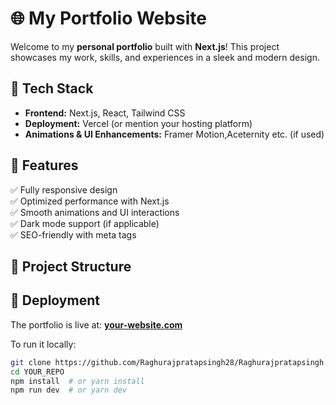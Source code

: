 # 🌐 My Portfolio Website

Welcome to my **personal portfolio** built with **Next.js**! This project showcases my work, skills, and experiences in a sleek and modern design.

## 🚀 Tech Stack      

- **Frontend:** Next.js, React, Tailwind CSS 
- **Deployment:** Vercel (or mention your hosting platform)
- **Animations & UI Enhancements:** Framer Motion,Aceternity etc. (if used)

## 🎨 Features


✅ Fully responsive design       
✅ Optimized performance with Next.js  
✅ Smooth animations and UI interactions  
✅ Dark mode support (if applicable)  
✅ SEO-friendly with meta tags  

## 📂 Project Structure




## 📢 Deployment

The portfolio is live at: **[your-website.com](https://your-website.com)**

To run it locally:

```sh
git clone https://github.com/Raghurajpratapsingh28/Raghurajpratapsingh.git
cd YOUR_REPO
npm install  # or yarn install
npm run dev  # or yarn dev
```
